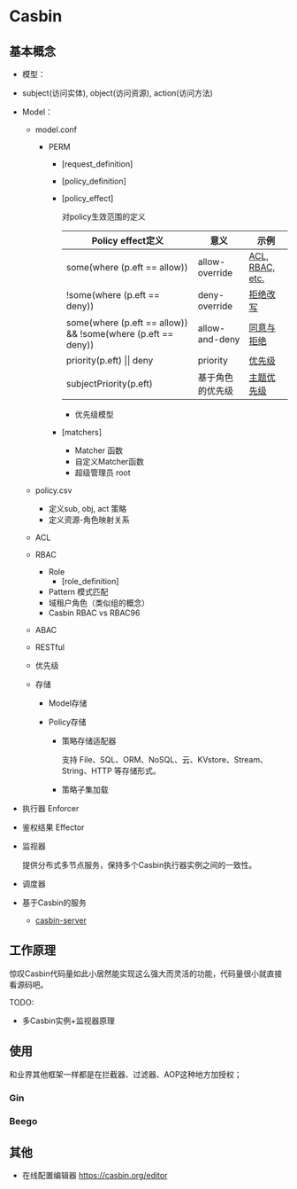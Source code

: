 # Casbin

## 基本概念

+ 模型：
  
+ subject(访问实体), object(访问资源), action(访问方法)
  
+ Model：
  + model.conf

    + PERM

      + [request_definition]

      + [policy_definition]

      + [policy_effect]

        对policy生效范围的定义

        | Policy effect定义                                            | 意义             | 示例                                                         |
        | ------------------------------------------------------------ | ---------------- | ------------------------------------------------------------ |
        | some(where (p.eft == allow))                                 | allow-override   | [ACL, RBAC, etc.](https://casbin.org/zh/docs/supported-models#examples) |
        | !some(where (p.eft == deny))                                 | deny-override    | [拒绝改写](https://casbin.org/zh/docs/supported-models#examples) |
        | some(where (p.eft == allow)) && !some(where (p.eft == deny)) | allow-and-deny   | [同意与拒绝](https://casbin.org/zh/docs/supported-models#examples) |
        | priority(p.eft) \|\| deny                                    | priority         | [优先级](https://casbin.org/zh/docs/supported-models#examples) |
        | subjectPriority(p.eft)                                       | 基于角色的优先级 | [主题优先级](https://casbin.org/zh/docs/supported-models#examples) |

        + 优先级模型

      + [matchers]

        + Matcher 函数
        + 自定义Matcher函数
        + 超级管理员 root

  + policy.csv

    + 定义sub, obj, act 策略
    + 定义资源-角色映射关系

  + ACL

  + RBAC
    + Role
      + [role_definition]
    + Pattern 模式匹配
    + 域租户角色（类似组的概念）
    + Casbin RBAC vs RBAC96
  + ABAC

  + RESTful

  + 优先级

  + 存储

    + Model存储

    + Policy存储

      + 策略存储适配器

        支持 File、SQL、ORM、NoSQL、云、KVstore、Stream、String、HTTP 等存储形式。

      + 策略子集加载

+ 执行器 Enforcer

+ 鉴权结果 Effector

+ 监视器

  提供分布式多节点服务，保持多个Casbin执行器实例之间的一致性。

+ 调度器

+ 基于Casbin的服务
  
  + [casbin-server](https://github.com/casbin/casbin-server)



## 工作原理

惊叹Casbin代码量如此小居然能实现这么强大而灵活的功能，代码量很小就直接看源码吧。

TODO:

+ 多Casbin实例+监视器原理



## 使用

和业界其他框架一样都是在拦截器、过滤器、AOP这种地方加授权；

### Gin

### Beego



## 其他

+ 在线配置编辑器 https://casbin.org/editor